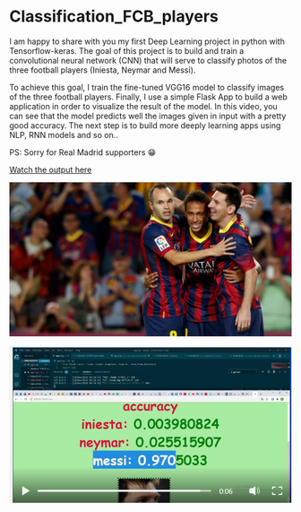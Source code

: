 # Classification_FCB_players

I am happy to share with you my first Deep Learning project in python with Tensorflow-keras.
The goal of this project is to build and train a convolutional neural network (CNN) that will serve to classify photos of the three football players (Iniesta, Neymar and Messi).

To achieve this goal, I train the fine-tuned VGG16 model to classify images of the three football players.
Finally, I use a simple Flask App to build a web application in order to visualize the result of the model.
In this video, you can see that the model predicts well the images given in input with a pretty good accuracy.
The next step is to build more deeply learning apps using NLP, RNN models and so on..

PS: Sorry for Real Madrid supporters 😁

[Watch the output here](https://www.linkedin.com/feed/update/urn:li:activity:6735644438657302528/)

![iniesta-neymar-messi!](/iniesta-neymar-messi.jpg "iniesta-neymar-messi")

![iniesta-neymar-messi!](/fcb.jpg "iniesta-neymar-messi")
